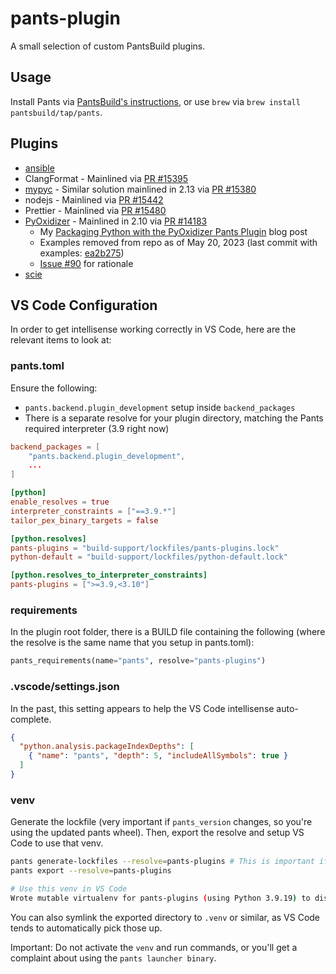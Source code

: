 # pants-plugin

A small selection of custom PantsBuild plugins.

## Usage

Install Pants via [PantsBuild's instructions](https://www.pantsbuild.org/docs/installation), or use `brew` via `brew install pantsbuild/tap/pants`.

## Plugins

- [ansible](https://github.com/sureshjoshi/pants-plugins/blob/main/pants-plugins/experimental/ansible/README.md)
- ClangFormat - Mainlined via [PR #15395](https://github.com/pantsbuild/pants/pull/15395)
- [mypyc](https://github.com/sureshjoshi/pants-plugins/blob/main/pants-plugins/experimental/mypyc/README.md) - Similar solution mainlined in 2.13 via [PR #15380](https://github.com/pantsbuild/pants/pull/15380)
- nodejs - Mainlined via [PR #15442](https://github.com/pantsbuild/pants/pull/15442)
- Prettier - Mainlined via [PR #15480](https://github.com/pantsbuild/pants/pull/15480)
- [PyOxidizer](https://www.pantsbuild.org/v2.10/docs/pyoxidizer) - Mainlined in 2.10 via [PR #14183](https://github.com/pantsbuild/pants/pull/14183)
    - My [Packaging Python with the PyOxidizer Pants Plugin](https://blog.pantsbuild.org/packaging-python-with-the-pyoxidizer-pants-plugin/) blog post
    - Examples removed from repo as of May 20, 2023 (last commit with examples: [ea2b275](https://github.com/sureshjoshi/pants-plugins/commit/ea2b2755e6d1ffc8b3222f0b03a222a036f1e65a))
    - [Issue #90](https://github.com/sureshjoshi/pants-plugins/issues/90) for rationale
- [scie](https://github.com/sureshjoshi/pants-plugins/blob/main/pants-plugins/experimental/scie/README.md)

## VS Code Configuration

In order to get intellisense working correctly in VS Code, here are the relevant items to look at:

### pants.toml

Ensure the following:

- `pants.backend.plugin_development` setup inside `backend_packages`
- There is a separate resolve for your plugin directory, matching the Pants required interpreter (3.9 right now)

```toml
backend_packages = [
    "pants.backend.plugin_development",
    ...
]

[python]
enable_resolves = true
interpreter_constraints = ["==3.9.*"]
tailor_pex_binary_targets = false

[python.resolves]
pants-plugins = "build-support/lockfiles/pants-plugins.lock"
python-default = "build-support/lockfiles/python-default.lock"

[python.resolves_to_interpreter_constraints]
pants-plugins = [">=3.9,<3.10"]
```

### requirements

In the plugin root folder, there is a BUILD file containing the following (where the resolve is the same name that you setup in pants.toml):

```python
pants_requirements(name="pants", resolve="pants-plugins")
```

### .vscode/settings.json

In the past, this setting appears to help the VS Code intellisense auto-complete.

```json
{
  "python.analysis.packageIndexDepths": [
    { "name": "pants", "depth": 5, "includeAllSymbols": true }
  ]
} 
```

### venv

Generate the lockfile (very important if `pants_version` changes, so you're using the updated pants wheel). Then, export the resolve and setup VS Code to use that venv.

```bash
pants generate-lockfiles --resolve=pants-plugins # This is important if you've upgraded your pants version
pants export --resolve=pants-plugins

# Use this venv in VS Code 
Wrote mutable virtualenv for pants-plugins (using Python 3.9.19) to dist/export/python/virtualenvs/pants-plugins/3.9.19
```

You can also symlink the exported directory to `.venv` or similar, as VS Code tends to automatically pick those up. 

Important: Do not activate the `venv` and run commands, or you'll get a complaint about using the `pants launcher binary`.
